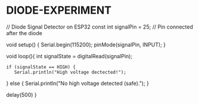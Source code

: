 # DIODE-EXPERIMENT



// Diode Signal Detector on ESP32
const int signalPin = 25; // Pin connected after the diode

void setup() {
   Serial.begin(115200);
   pinMode(signalPin, INPUT);
}

void loop(){
    int signalState = digitalRead(signalPin);

    if (signalState == HIGH) {
       Serial.println("High voltage dectected!");
 } else {
      Serial.println("No high voltage detected (safe).");
 }

 delay(500)
} 
 
 
 
   
